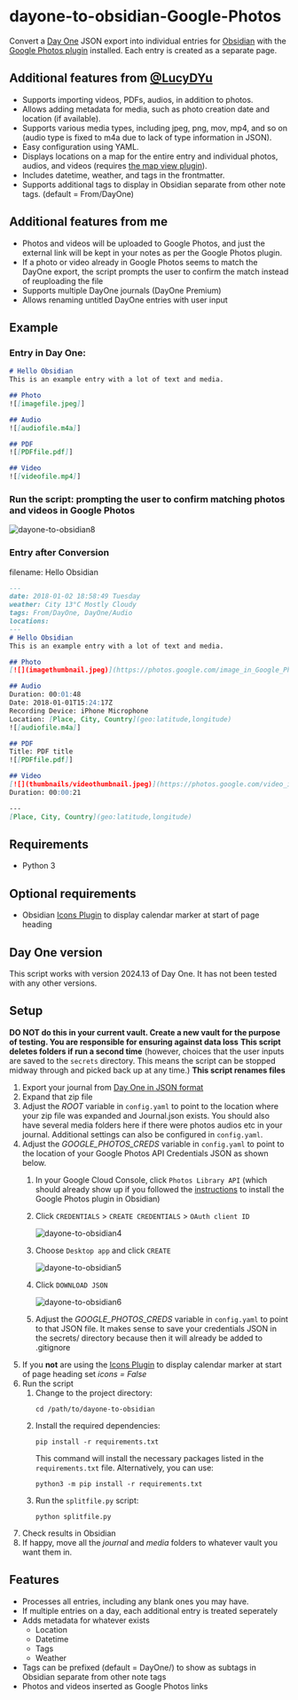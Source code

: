 # dayone-to-obsidian-Google-Photos
Convert a [Day One](https://dayoneapp.com/) JSON export into individual entries for [Obsidian](https://obsidian.md) with the [Google Photos plugin](https://forum.obsidian.md/t/google-photos-integration-for-obsidian/51062) installed. Each entry is created as a separate page. 

## Additional features from [@LucyDYu](https://github.com/LucyDYu/dayone-to-obsidian)
* Supports importing videos, PDFs, audios, in addition to photos.
* Allows adding metadata for media, such as photo creation date and location (if available).
* Supports various media types, including jpeg, png, mov, mp4, and so on (audio type is fixed to m4a due to lack of type information in JSON).
* Easy configuration using YAML.
* Displays locations on a map for the entire entry and individual photos, audios, and videos (requires [the map view plugin](https://github.com/esm7/obsidian-map-view)).
* Includes datetime, weather, and tags in the frontmatter.
* Supports additional tags to display in Obsidian separate from other note tags. (default = From/DayOne)

## Additional features from me
* Photos and videos will be uploaded to Google Photos, and just the external link will be kept in your notes as per the Google Photos plugin.
* If a photo or video already in Google Photos seems to match the DayOne export, the script prompts the user to confirm the match instead of reuploading the file
* Supports multiple DayOne journals (DayOne Premium)
* Allows renaming untitled DayOne entries with user input

## Example 
### Entry in Day One:
```markdown
# Hello Obsidian
This is an example entry with a lot of text and media.

## Photo
![[imagefile.jpeg]]

## Audio
![[audiofile.m4a]]

## PDF
![[PDFfile.pdf]]

## Video
![[videofile.mp4]]

```
### Run the script: prompting the user to confirm matching photos and videos in Google Photos
![dayone-to-obsidian8](https://github.com/ezratock/dayone-to-obsidian-Google-Photos/assets/41342771/4c06c125-eaeb-461e-8638-dd5ecfc7b6fc)

### Entry after Conversion
filename: Hello Obsidian
```markdown
---
date: 2018-01-02 18:58:49 Tuesday
weather: City 13°C Mostly Cloudy
tags: From/DayOne, DayOne/Audio
locations: 
---
# Hello Obsidian
This is an example entry with a lot of text and media.

## Photo
[![](imagethumbnail.jpeg)](https://photos.google.com/image_in_Google_Photos)

## Audio
Duration: 00:01:48
Date: 2018-01-01T15:24:17Z
Recording Device: iPhone Microphone
Location: [Place, City, Country](geo:latitude,longitude)
![[audiofile.m4a]]

## PDF
Title: PDF title
![[PDFfile.pdf]]

## Video
[![](thumbnails/videothumbnail.jpeg)](https://photos.google.com/video_in_Google_Photos)
Duration: 00:00:21

---
[Place, City, Country](geo:latitude,longitude)

```

## Requirements
* Python 3

## Optional requirements
* Obsidian [Icons Plugin](https://github.com/visini/obsidian-icons-plugin) to display calendar marker at start of page heading

## Day One version
This script works with version 2024.13 of Day One. It has not been tested with any other versions.

## Setup

**DO NOT do this in your current vault. Create a new vault for the purpose of testing. You are responsible for ensuring against data loss**
**This script deletes folders if run a second time** (however, choices that the user inputs are saved to the `secrets` directory. This means the script can be stopped midway through and picked back up at any time.)
**This script renames files**
1. Export your journal from [Day One in JSON format](https://help.dayoneapp.com/en/articles/440668-exporting-entries) 
2. Expand that zip file
3. Adjust the *ROOT* variable in `config.yaml` to point to the location where your zip file was expanded and Journal.json exists. You should also have several media folders here if there were photos audios etc in your journal. Additional settings can also be configured in `config.yaml`.
4. Adjust the *GOOGLE_PHOTOS_CREDS* variable in `config.yaml` to point to the location of your Google Photos API Credentials JSON as shown below.
   1. In your Google Cloud Console, click `Photos Library API` (which should already show up if you followed the [instructions](https://github.com/alangrainger/obsidian-google-photos/blob/main/docs/Setup.md) to install the Google Photos plugin in Obsidian)
   2. Click `CREDENTIALS` > `CREATE CREDENTIALS` > `OAuth client ID`

      ![dayone-to-obsidian4](https://github.com/ezratock/dayone-to-obsidian-Google-Photos/assets/41342771/1cc832be-5a5f-430c-b380-5c255528a588)
   4. Choose `Desktop app` and click `CREATE`

      ![dayone-to-obsidian5](https://github.com/ezratock/dayone-to-obsidian-Google-Photos/assets/41342771/1599a723-299e-4706-ac34-e6eca7642f58)
   6. Click `DOWNLOAD JSON`

      ![dayone-to-obsidian6](https://github.com/ezratock/dayone-to-obsidian-Google-Photos/assets/41342771/786abd33-7877-4fde-840c-8481e008101e)
   8. Adjust the *GOOGLE_PHOTOS_CREDS* variable in `config.yaml` to point to that JSON file. It makes sense to save your credentials JSON in the secrets/ directory because then it will already be added to .gitignore
5. If you **not** are using the [Icons Plugin](https://github.com/visini/obsidian-icons-plugin) to display calendar marker at start of page heading set *icons = False*
6. Run the script
   1. Change to the project directory:
      ```
      cd /path/to/dayone-to-obsidian
      ```
   2. Install the required dependencies:
      ```shell
      pip install -r requirements.txt
      ```
      This command will install the necessary packages listed in the `requirements.txt` file. Alternatively, you can use:
      ```shell
      python3 -m pip install -r requirements.txt
      ```
   3. Run the `splitfile.py` script:
      ```shell
      python splitfile.py
      ```
7. Check results in Obsidian
8. If happy, move all the *journal* and *media* folders to whatever vault you want them in.

## Features
* Processes all entries, including any blank ones you may have.
* If multiple entries on a day, each additional entry is treated seperately
* Adds metadata for whatever exists
   * Location 
   * Datetime
   * Tags
   * Weather
* Tags can be prefixed (default = DayOne/) to show as subtags in Obsidian separate from other note tags
* Photos and videos inserted as Google Photos links

